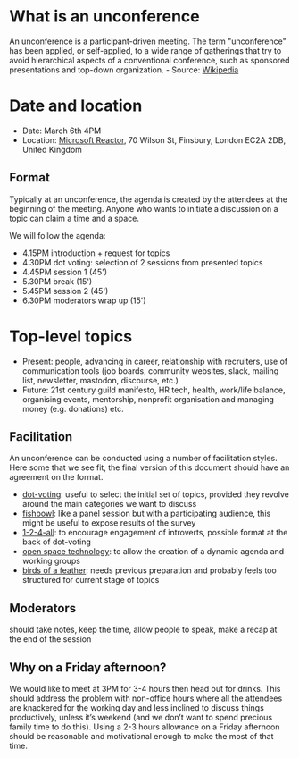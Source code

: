 # What is an unconference

An unconference is a participant-driven meeting. The term "unconference" has been applied, or self-applied, to a wide range of gatherings that try to avoid hierarchical aspects of a conventional conference, such as sponsored presentations and top-down organization. - Source: [Wikipedia](https://en.wikipedia.org/wiki/Unconference)

# Date and location

- Date: March 6th 4PM
- Location: [Microsoft Reactor](https://goo.gl/maps/hQK9WMWjayo2pv7E9), 70 Wilson St, Finsbury, London EC2A 2DB, United Kingdom

## Format

Typically at an unconference, the agenda is created by the attendees at the beginning of the meeting. Anyone who wants to initiate a discussion on a topic can claim a time and a space.

We will follow the agenda:

- 4.15PM introduction + request for topics
- 4.30PM dot voting: selection of 2 sessions from presented topics
- 4.45PM session 1 (45')
- 5.30PM break (15')
- 5.45PM session 2 (45')
- 6.30PM moderators wrap up (15')

# Top-level topics

- Present: people, advancing in career, relationship with recruiters, use of communication tools (job boards, community websites, slack, mailing list, newsletter, mastodon, discourse, etc.)
- Future: 21st century guild manifesto, HR tech, health, work/life balance, organising events, mentorship, nonprofit organisation and managing money (e.g. donations) etc.

## Facilitation

An unconference can be conducted using a number of facilitation styles. Here some that we see fit, the final version of this document should have an agreement on the format.

- [dot-voting](https://en.wikipedia.org/wiki/Dotmocracy): useful to select the initial set of topics, provided they revolve around the main categories we want to discuss
- [fishbowl](https://en.wikipedia.org/wiki/Fishbowl_(conversation)): like a panel session but with a participating audience, this might be useful to expose results of the survey
- [1-2-4-all](http://www.liberatingstructures.com/1-1-2-4-all/): to encourage engagement of introverts, possible format at the back of dot-voting
- [open space technology](https://en.wikipedia.org/wiki/Open_Space_Technology): to allow the creation of a dynamic agenda and working groups
- [birds of a feather](https://blog.bmannconsulting.com/conferences-as-community-gathering/): needs previous preparation and probably feels too structured for current stage of topics

## Moderators

should take notes, keep the time, allow people to speak, make a recap at the end of the session

## Why on a Friday afternoon?

We would like to meet at 3PM for 3-4 hours then head out for drinks. This should address the problem with non-office hours where all the attendees are knackered for the working day and less inclined to discuss things productively, unless it’s weekend (and we don’t want to spend precious family time to do this). Using a 2-3 hours allowance on a Friday afternoon should be reasonable and motivational enough to make the most of that time.
